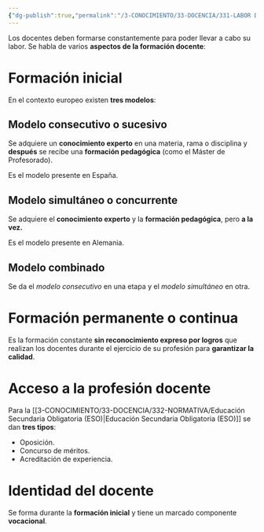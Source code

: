 ```yaml
---
{"dg-publish":true,"permalink":"/3-CONOCIMIENTO/33-DOCENCIA/331-LABOR DOCENTE/Desarrollo Profesional y Personal del Docente (DPPD)/"}
---
```


Los docentes deben formarse constantemente para poder llevar a cabo su labor. Se habla de varios **aspectos de la formación docente**:

# Formación inicial
En el contexto europeo existen **tres modelos**:
## Modelo consecutivo o sucesivo
Se adquiere un **conocimiento experto** en una materia, rama o disciplina y **después** se recibe una **formación pedagógica** (como el Máster de Profesorado).

Es el modelo presente en España.
## Modelo simultáneo o concurrente
Se adquiere el **conocimiento experto** y la **formación pedagógica**, pero **a la vez.**

Es el modelo presente en Alemania.
## Modelo combinado
Se da el *modelo consecutivo* en una etapa y el *modelo simultáneo* en otra.
# Formación permanente o continua
Es la formación constante **sin reconocimiento expreso por logros** que realizan los docentes durante el ejercicio de su profesión para **garantizar la calidad**.

# Acceso a la profesión docente
Para la [[3-CONOCIMIENTO/33-DOCENCIA/332-NORMATIVA/Educación Secundaria Obligatoria (ESO)\|Educación Secundaria Obligatoria (ESO)]] se dan **tres tipos**:
- Oposición.
- Concurso de méritos.
- Acreditación de experiencia.

# Identidad del docente
Se forma durante la **formación inicial** y tiene un marcado componente **vocacional**.